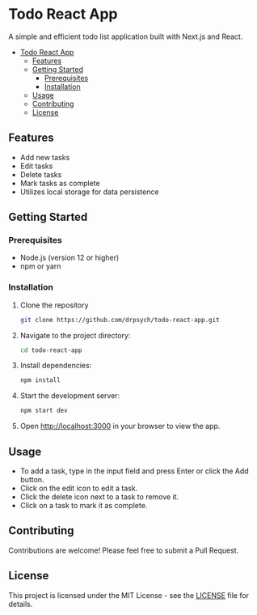 # Todo React App

A simple and efficient todo list application built with Next.js and React.

- [Todo React App](#todo-react-app)
  - [Features](#features)
  - [Getting Started](#getting-started)
    - [Prerequisites](#prerequisites)
    - [Installation](#installation)
  - [Usage](#usage)
  - [Contributing](#contributing)
  - [License](#license)

## Features

- Add new tasks
- Edit tasks
- Delete tasks
- Mark tasks as complete
- Utilizes local storage for data persistence

## Getting Started

### Prerequisites

- Node.js (version 12 or higher)
- npm or yarn

### Installation

1. Clone the repository
   ```bash
   git clone https://github.com/drpsych/todo-react-app.git
   ```
2. Navigate to the project directory:
   ```bash
   cd todo-react-app
   ```
3. Install dependencies:
   ```bash
   npm install
   ```
4. Start the development server:
   ```bash
   npm start dev
   ```
5. Open [http://localhost:3000](http://localhost:3000) in your browser to view the app.

## Usage

- To add a task, type in the input field and press Enter or click the Add button.
- Click on the edit icon to edit a task.
- Click the delete icon next to a task to remove it.
- Click on a task to mark it as complete.

## Contributing

Contributions are welcome! Please feel free to submit a Pull Request.

## License

This project is licensed under the MIT License - see the [LICENSE](LICENSE) file for details.
